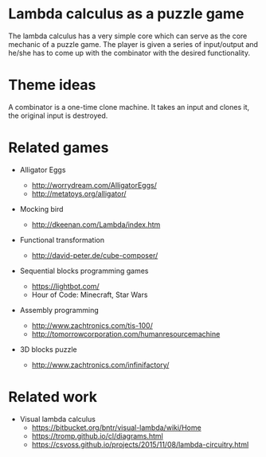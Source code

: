 # Lambda calculus as a puzzle game

The lambda calculus has a very simple core which can serve as the core mechanic
of a puzzle game. The player is given a series of input/output and he/she has
to come up with the combinator with the desired functionality.

# Theme ideas

A combinator is a one-time clone machine. It takes an input and clones it, the
original input is destroyed.

# Related games

* Alligator Eggs
  * http://worrydream.com/AlligatorEggs/
  * http://metatoys.org/alligator/

* Mocking bird
  * http://dkeenan.com/Lambda/index.htm

* Functional transformation
  * http://david-peter.de/cube-composer/

* Sequential blocks programming games
  * https://lightbot.com/
  * Hour of Code: Minecraft, Star Wars

* Assembly programming
  * http://www.zachtronics.com/tis-100/
  * http://tomorrowcorporation.com/humanresourcemachine

* 3D blocks puzzle
  * http://www.zachtronics.com/infinifactory/

# Related work

* Visual lambda calculus
  * https://bitbucket.org/bntr/visual-lambda/wiki/Home
  * https://tromp.github.io/cl/diagrams.html
  * https://csvoss.github.io/projects/2015/11/08/lambda-circuitry.html
